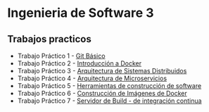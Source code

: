 # Ingenieria de Software 3 
## Trabajos practicos

  * Trabajo Práctico 1 - [Git Básico](TrabajosPracticos/TP1)
  * Trabajo Práctico 2 - [Introducción a Docker](TrabajosPracticos/TP2)
  * Trabajo Práctico 3 - [Arquitectura de Sistemas Distribuidos](TrabajosPracticos/TP3)
  * Trabajo Práctico 4 - [Arquitectura de Microservicios](TrabajosPracticos/TP4)
  * Trabajo Práctico 5 - [Herramientas de construcción de software](TrabajosPracticos/TP5)
  * Trabajo Práctico 6 - [Construcción de Imágenes de Docker](TrabajosPracticos/TP6)
  * Trabajo Práctico 7 - [Servidor de Build - de integración continua](TrabajosPracticos/TP7)
